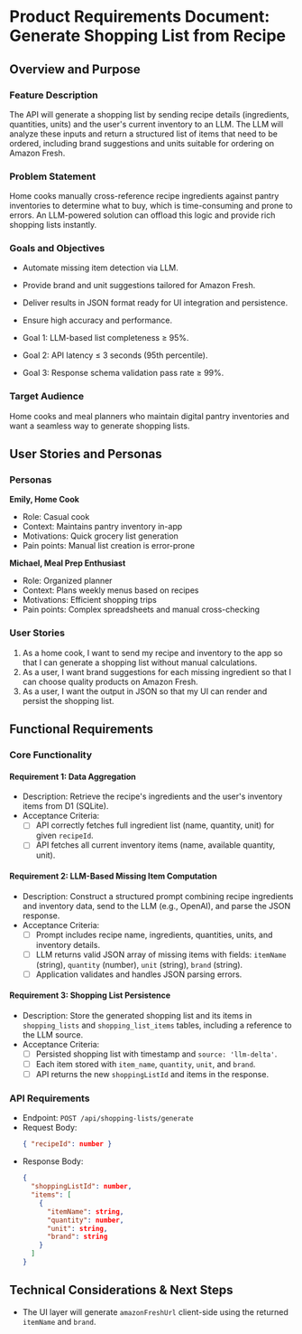 <!--
  PRD: Generate Shopping List from Recipe
  Date: 2025-05-16
  Version: 1.0
-->

# Product Requirements Document: Generate Shopping List from Recipe

## Overview and Purpose

### Feature Description
The API will generate a shopping list by sending recipe details (ingredients, quantities, units) and the user's current inventory to an LLM. The LLM will analyze these inputs and return a structured list of items that need to be ordered, including brand suggestions and units suitable for ordering on Amazon Fresh.

### Problem Statement
Home cooks manually cross-reference recipe ingredients against pantry inventories to determine what to buy, which is time-consuming and prone to errors. An LLM-powered solution can offload this logic and provide rich shopping lists instantly.

### Goals and Objectives
- Automate missing item detection via LLM.
- Provide brand and unit suggestions tailored for Amazon Fresh.
- Deliver results in JSON format ready for UI integration and persistence.
- Ensure high accuracy and performance.

- Goal 1: LLM-based list completeness ≥ 95%.
- Goal 2: API latency ≤ 3 seconds (95th percentile).
- Goal 3: Response schema validation pass rate ≥ 99%.

### Target Audience
Home cooks and meal planners who maintain digital pantry inventories and want a seamless way to generate shopping lists.

## User Stories and Personas

### Personas
**Emily, Home Cook**
- Role: Casual cook
- Context: Maintains pantry inventory in-app
- Motivations: Quick grocery list generation
- Pain points: Manual list creation is error-prone

**Michael, Meal Prep Enthusiast**
- Role: Organized planner
- Context: Plans weekly menus based on recipes
- Motivations: Efficient shopping trips
- Pain points: Complex spreadsheets and manual cross-checking

### User Stories
1. As a home cook, I want to send my recipe and inventory to the app so that I can generate a shopping list without manual calculations.
2. As a user, I want brand suggestions for each missing ingredient so that I can choose quality products on Amazon Fresh.
3. As a user, I want the output in JSON so that my UI can render and persist the shopping list.

## Functional Requirements

### Core Functionality

#### Requirement 1: Data Aggregation
- Description: Retrieve the recipe's ingredients and the user's inventory items from D1 (SQLite).
- Acceptance Criteria:
  - [ ] API correctly fetches full ingredient list (name, quantity, unit) for given `recipeId`.
  - [ ] API fetches all current inventory items (name, available quantity, unit).

#### Requirement 2: LLM-Based Missing Item Computation
- Description: Construct a structured prompt combining recipe ingredients and inventory data, send to the LLM (e.g., OpenAI), and parse the JSON response.
- Acceptance Criteria:
  - [ ] Prompt includes recipe name, ingredients, quantities, units, and inventory details.
  - [ ] LLM returns valid JSON array of missing items with fields: `itemName` (string), `quantity` (number), `unit` (string), `brand` (string).
  - [ ] Application validates and handles JSON parsing errors.

#### Requirement 3: Shopping List Persistence
- Description: Store the generated shopping list and its items in `shopping_lists` and `shopping_list_items` tables, including a reference to the LLM source.
- Acceptance Criteria:
  - [ ] Persisted shopping list with timestamp and `source: 'llm-delta'`.
  - [ ] Each item stored with `item_name`, `quantity`, `unit`, and `brand`.
  - [ ] API returns the new `shoppingListId` and items in the response.

### API Requirements
- Endpoint: `POST /api/shopping-lists/generate`
- Request Body:
  ```json
  { "recipeId": number }
  ```
- Response Body:
  ```json
  {
    "shoppingListId": number,
    "items": [
      {
        "itemName": string,
        "quantity": number,
        "unit": string,
        "brand": string
      }
    ]
  }
  ```

## Technical Considerations & Next Steps
- The UI layer will generate `amazonFreshUrl` client-side using the returned `itemName` and `brand`.